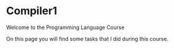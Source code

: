 # Compiler1
Welcome to the Programming Language Course

On this page you will find some tasks that I did during this course.
